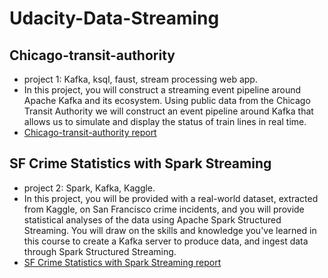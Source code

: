 # Udacity-Data-Streaming

## Chicago-transit-authority
* project 1: Kafka, ksql, faust, stream processing web app.
* In this project, you will construct a streaming event pipeline around Apache Kafka and its ecosystem. Using public data from the Chicago Transit Authority we will construct an event pipeline around Kafka that allows us to simulate and display the status of train lines in real time.
* [Chicago-transit-authority report](./Chicago-transit-authority/starter/report/README.md)

## SF Crime Statistics with Spark Streaming
* project 2: Spark, Kafka, Kaggle.
* In this project, you will be provided with a real-world dataset, extracted from Kaggle, on San Francisco crime incidents, and you will provide statistical analyses of the data using Apache Spark Structured Streaming. You will draw on the skills and knowledge you've learned in this course to create a Kafka server to produce data, and ingest data through Spark Structured Streaming.
* [SF Crime Statistics with Spark Streaming report](./sf-crime-data-project-files/report/report/README.md)